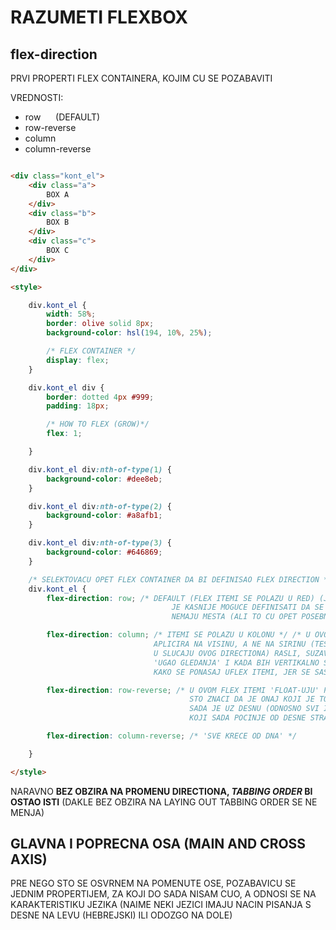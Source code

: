 # RAZUMETI FLEXBOX

## flex-direction

PRVI PROPERTI FLEX CONTAINERA, KOJIM CU SE POZABAVITI

VREDNOSTI:

- row               &nbsp;&nbsp;&nbsp;&nbsp;&nbsp;(DEFAULT)
- row-reverse
- column
- column-reverse

```HTML

<div class="kont_el">
    <div class="a">
        BOX A
    </div>
    <div class="b">
        BOX B
    </div>
    <div class="c">
        BOX C
    </div>
</div>

<style>

    div.kont_el {
        width: 58%;
        border: olive solid 8px;
        background-color: hsl(194, 10%, 25%);

        /* FLEX CONTAINER */
        display: flex;
    }

    div.kont_el div {
        border: dotted 4px #999;
        padding: 18px;

        /* HOW TO FLEX (GROW)*/
        flex: 1;

    }

    div.kont_el div:nth-of-type(1) {
        background-color: #dee8eb; 
    }

    div.kont_el div:nth-of-type(2) {
        background-color: #a8afb1;
    }

    div.kont_el div:nth-of-type(3) {
        background-color: #646869;
    }

    /* SELEKTOVACU OPET FLEX CONTAINER DA BI DEFINISAO FLEX DIRECTION */
    div.kont_el {
        flex-direction: row; /* DEFAULT (FLEX ITEMI SE POLAZU U RED) (JEDNIM DRUGIM PROPERTIJEM (flex-wrap)
                                    JE KASNIJE MOGUCE DEFINISATI DA SE ITEMI WRAPP-UJU U SLEDECI RED, AKO
                                    NEMAJU MESTA (ALI TO CU OPET POSEBNO OBJASNITI)*/

        flex-direction: column; /* ITEMI SE POLAZU U KOLONU */ /* U OVOM SLUCAJU VREDNOST flex-basis, SE
                                APLICIRA NA VISINU, A NE NA SIRINU (TESKO JE VIDETI, KAKO BI FLEX ITEMI
                                U SLUCAJU OVOG DIRECTIONA) RASLI, SUZAVALI SE JER SE SADA PROMENIO 
                                'UGAO GLEDANJA' I KADA BIH VERTIKALNO SUZAVAO FLEX CONTAINER, VIDEO BI 
                                KAKO SE PONASAJ UFLEX ITEMI, JER SE SASDA FLEX-UJU PO VERTIKALI */

        flex-direction: row-reverse; /* U OVOM FLEX ITEMI 'FLOAT-UJU' POCEV OD DESNE STRANE CONTAINERA
                                        STO ZNACI DA JE ONAJ KOJI JE TOKOM row DIRECTION-A, BIO UZ LEVU IVICU CONTAINRA
                                        SADA JE UZ DESNU (ODNOSNO SVI ITEMI SU ZAMENILI MESTA, ALI ZADRZALI ISTI REDOSLED
                                        KOJI SADA POCINJE OD DESNE STRANE)*/

        flex-direction: column-reverse; /* 'SVE KRECE OD DNA' */

    }

</style>

```

NARAVNO **BEZ OBZIRA NA PROMENU DIRECTIONA, *TABBING ORDER* BI OSTAO ISTI** (DAKLE BEZ OBZIRA NA LAYING OUT TABBING ORDER SE NE MENJA)

## GLAVNA I POPRECNA OSA (MAIN AND CROSS AXIS)

PRE NEGO STO SE OSVRNEM NA POMENUTE OSE, POZABAVICU SE JEDNIM PROPERTIJEM, ZA KOJI DO SADA NISAM CUO, A ODNOSI SE NA KARAKTERISTIKU JEZIKA (NAIME NEKI JEZICI IMAJU NACIN PISANJA S DESNE NA LEVU (HEBREJSKI) ILI ODOZGO NA DOLE)

